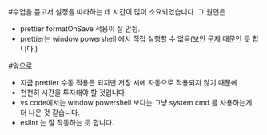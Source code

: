 #수업을 듣고서 설정을 따라하는 데 시간이 많이 소요되었습니다. 그 원인은

- prettier formatOnSave 적용이 잘 안됨.
- prettier는 window powershell 에서 직접 실행할 수 없음(보안 문제 때문인 듯 합니다.)

#앞으로

- 지금 prettier 수동 적용은 되지만 저장 시에 자동으로 적용되지 않기 때문에
- 천천히 시간을 투자해야 할 것입니다.
- vs code에서는 window powershell 보다는 그냥 system cmd 를 사용하는게 더 나은 것 같습니다.
- eslint 는 잘 작동하는 듯 합니다.
